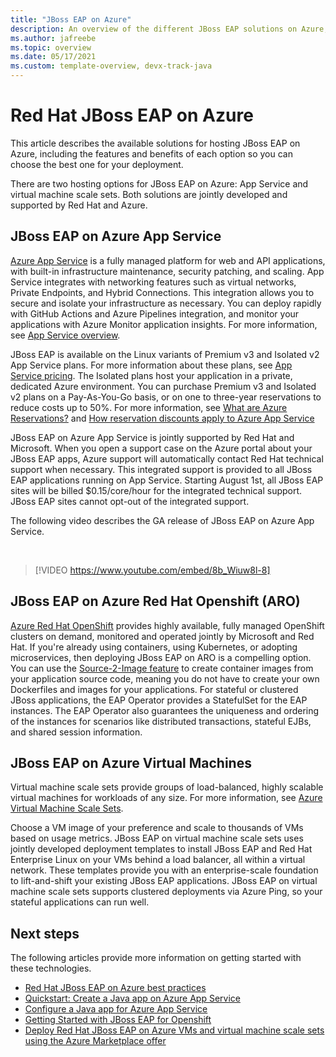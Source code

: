 ```yaml
---
title: "JBoss EAP on Azure"
description: An overview of the different JBoss EAP solutions on Azure, all jointly developed and supported by Red Hat and Microsoft.
ms.author: jafreebe
ms.topic: overview
ms.date: 05/17/2021
ms.custom: template-overview, devx-track-java
---
```


# Red Hat JBoss EAP on Azure

This article describes the available solutions for hosting JBoss EAP on Azure, including the features and benefits of each option so you can choose the best one for your deployment.

There are two hosting options for JBoss EAP on Azure: App Service and virtual machine scale sets. Both solutions are jointly developed and supported by Red Hat and Azure.

## JBoss EAP on Azure App Service

[Azure App Service](https://azure.microsoft.com/services/app-service/) is a fully managed platform for web and API applications, with built-in infrastructure maintenance, security patching, and scaling. App Service integrates with networking features such as virtual networks, Private Endpoints, and Hybrid Connections. This integration allows you to secure and isolate your infrastructure as necessary. You can deploy rapidly with GitHub Actions and Azure Pipelines integration, and monitor your applications with Azure Monitor application insights. For more information, see [App Service overview](/azure/app-service/overview).

JBoss EAP is available on the Linux variants of Premium v3 and Isolated v2 App Service plans. For more information about these plans, see [App Service pricing](https://azure.microsoft.com/pricing/details/app-service/linux/). The Isolated plans host your application in a private, dedicated Azure environment. You can purchase Premium v3 and Isolated v2 plans on a Pay-As-You-Go basis, or on one to three-year reservations to reduce costs up to 50%. For more information, see [What are Azure Reservations?](/azure/cost-management-billing/reservations/save-compute-costs-reservations) and [How reservation discounts apply to Azure App Service](/azure/cost-management-billing/reservations/reservation-discount-app-service)

JBoss EAP on Azure App Service is jointly supported by Red Hat and Microsoft. When you open a support case on the Azure portal about your JBoss EAP apps, Azure support will automatically contact Red Hat technical support when necessary. This integrated support is provided to all JBoss EAP applications running on App Service. Starting August 1st, all JBoss EAP sites will be billed $0.15/core/hour for the integrated technical support. JBoss EAP sites cannot opt-out of the integrated support.

The following video describes the GA release of JBoss EAP on Azure App Service.

<br>

> [!VIDEO https://www.youtube.com/embed/8b_Wiuw8l-8]

## JBoss EAP on Azure Red Hat Openshift (ARO)

[Azure Red Hat OpenShift](https://azure.microsoft.com/services/openshift/#overview) provides highly available, fully managed OpenShift clusters on demand, monitored and operated jointly by Microsoft and Red Hat. If you're already using containers, using Kubernetes, or adopting microservices, then deploying JBoss EAP on ARO is a compelling option. You can use the [Source-2-Image feature](https://access.redhat.com/documentation/en-us/red_hat_software_collections/2/html/using_red_hat_software_collections_container_images/sti) to create container images from your application source code, meaning you do not have to create your own Dockerfiles and images for your applications. For stateful or clustered JBoss applications, the EAP Operator provides a StatefulSet for the EAP instances. The EAP Operator also guarantees the uniqueness and ordering of the instances for scenarios like distributed transactions, stateful EJBs, and shared session information.

## JBoss EAP on Azure Virtual Machines

Virtual machine scale sets provide groups of load-balanced, highly scalable virtual machines for workloads of any size. For more information, see [Azure Virtual Machine Scale Sets](https://azure.microsoft.com/services/virtual-machine-scale-sets/).

Choose a VM image of your preference and scale to thousands of VMs based on usage metrics. JBoss EAP on virtual machine scale sets uses jointly developed deployment templates to install JBoss EAP and Red Hat Enterprise Linux on your VMs behind a load balancer, all within a virtual network. These templates provide you with an enterprise-scale foundation to lift-and-shift your existing JBoss EAP applications. JBoss EAP on virtual machine scale sets supports clustered deployments via Azure Ping, so your stateful applications can run well.

## Next steps

The following articles provide more information on getting started with these technologies.

- [Red Hat JBoss EAP on Azure best practices](/azure/virtual-machines/workloads/redhat/jboss-eap-on-azure-best-practices)
- [Quickstart: Create a Java app on Azure App Service](/azure/app-service/quickstart-java?tabs=javase&pivots=platform-linux)
- [Configure a Java app for Azure App Service](/azure/app-service/configure-language-java?pivots=platform-linux)
- [Getting Started with JBoss EAP for Openshift](https://access.redhat.com/documentation/en-us/red_hat_jboss_enterprise_application_platform/7.4/html/getting_started_with_jboss_eap_for_openshift_container_platform/index)
- [Deploy Red Hat JBoss EAP on Azure VMs and virtual machine scale sets using the Azure Marketplace offer](/azure/virtual-machines/workloads/redhat/jboss-eap-marketplace-image)

